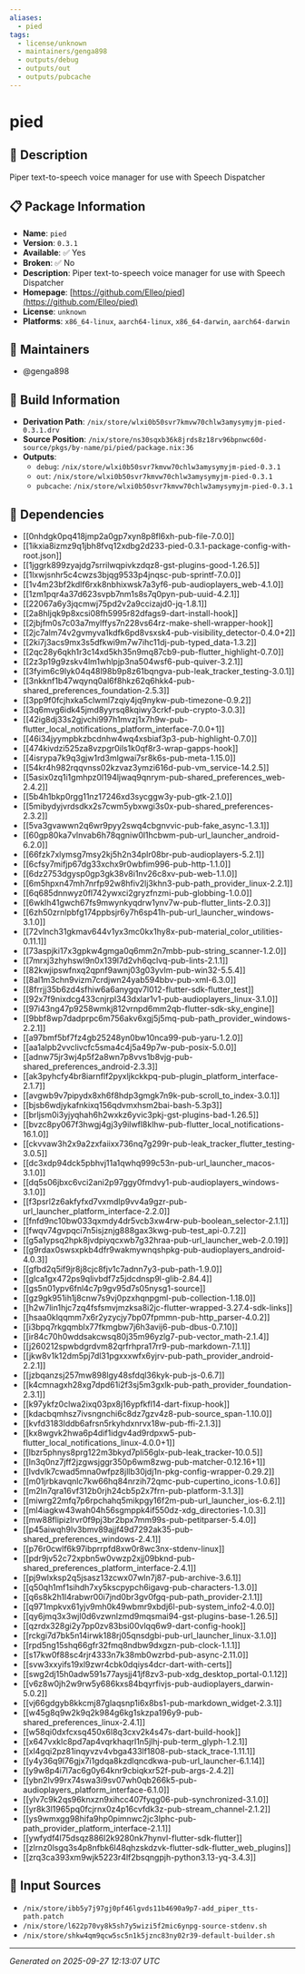 ```yaml
---
aliases:
  - pied
tags:
  - license/unknown
  - maintainers/genga898
  - outputs/debug
  - outputs/out
  - outputs/pubcache
---
```


# pied

## 📝 Description

Piper text-to-speech voice manager for use with Speech Dispatcher

## 📋 Package Information

- **Name**: `pied`
- **Version**: `0.3.1`
- **Available**: ✅ Yes
- **Broken**: ✅ No
- **Description**: Piper text-to-speech voice manager for use with Speech Dispatcher
- **Homepage**: [https://github.com/Elleo/pied](https://github.com/Elleo/pied)
- **License**: `unknown`
- **Platforms**: `x86_64-linux`, `aarch64-linux`, `x86_64-darwin`, `aarch64-darwin`
## 👥 Maintainers

- @genga898


## 🔧 Build Information

- **Derivation Path**: `/nix/store/wlxi0b50svr7kmvw70chlw3amysymyjm-pied-0.3.1.drv`
- **Source Position**: `/nix/store/ns30sqxb36k8jrds8z18rv96bpnwc60d-source/pkgs/by-name/pi/pied/package.nix:36`
- **Outputs**:
  - `debug`:  `/nix/store/wlxi0b50svr7kmvw70chlw3amysymyjm-pied-0.3.1`
  - `out`:  `/nix/store/wlxi0b50svr7kmvw70chlw3amysymyjm-pied-0.3.1`
  - `pubcache`:  `/nix/store/wlxi0b50svr7kmvw70chlw3amysymyjm-pied-0.3.1`

## 🔗 Dependencies

- [[0nhdgk0pq418jmp2a0gp7xyn8p8fl6xh-pub-file-7.0.0]]
- [[1ikxia8izmz9q1jbh8fvq12xdbg2d233-pied-0.3.1-package-config-with-root.json]]
- [[1jggrk899zyajdg7srrilwqpivkzdqz8-gst-plugins-good-1.26.5]]
- [[1lxwjsnhr5c4cwzs3bjqg9533p4jnqsc-pub-sprintf-7.0.0]]
- [[1v4m23bf2kdlf6rxk8nbhixwsk7a3yf6-pub-audioplayers_web-4.1.0]]
- [[1zm1pqr4a37d623svpb7nm1s8s7q0pyn-pub-uuid-4.2.1]]
- [[22067a6y3jqcmwj75pd2v2a9ccizajd0-jq-1.8.1]]
- [[2a8hljqk9p8xcsi08fh5995r82dfags9-dart-install-hook]]
- [[2jbjfm0s7c03a7mylffys7n228vs64rz-make-shell-wrapper-hook]]
- [[2jc7alm74v2gvmyva1kdfk6pd8vsxsk4-pub-visibility_detector-0.4.0+2]]
- [[2ki7j3acs9mx3s5dfkwi9m7w7ihc11dj-pub-typed_data-1.3.2]]
- [[2qc28y6qkh1r3c14xd5kh35n9mq87cb9-pub-flutter_highlight-0.7.0]]
- [[2z3p19g9zskv4lm1whlpjp3na504wsf6-pub-quiver-3.2.1]]
- [[3fyim6c9lyk04q48l98b9p8z61bqngva-pub-leak_tracker_testing-3.0.1]]
- [[3nkknf1b47wqynq0al6f8hkz62q6hkk4-pub-shared_preferences_foundation-2.5.3]]
- [[3pp9f0fcjhxka5clwml7zqiy4jq9nykw-pub-timezone-0.9.2]]
- [[3q6mvg6idk45jmd8yyrsq8kqiwy3crkf-pub-crypto-3.0.3]]
- [[42ig8dj33s2gjvchi997h1mvzj1x7h9w-pub-flutter_local_notifications_platform_interface-7.0.0+1]]
- [[46i34jyympbkzbcdnhw4wq4xsbiaf3p3-pub-highlight-0.7.0]]
- [[474kivdzi525za8vzpgr0ils1k0qf8r3-wrap-gapps-hook]]
- [[4isrypa7k9q3gjw1rd3mlgwai7sr8k6s-pub-meta-1.15.0]]
- [[54kr4h982rqqvnss02kzvaz3ymzi616d-pub-vm_service-14.2.5]]
- [[5asix0zq1i1gmhpz0l194ljwaq9qnrym-pub-shared_preferences_web-2.4.2]]
- [[5b4h1bkp0rgg11nz17246xd3sycggw3y-pub-gtk-2.1.0]]
- [[5mibydyjvrdsdkx2s7cwm5ybxwgi3s0x-pub-shared_preferences-2.3.2]]
- [[5va3gvawwn2q6wr9pyy2swq4cbgnvvic-pub-fake_async-1.3.1]]
- [[60gp80ka7vlnvab6h78qgniw0l1hcbwm-pub-url_launcher_android-6.2.0]]
- [[66fzk7xlymsg7msy2kj5h2n34plr08br-pub-audioplayers-5.2.1]]
- [[6cfsy7mifjp67dg33xchx9r0wbfim996-pub-http-1.1.0]]
- [[6dz2753dgysp0gp3gk38v8i1nv26c8xv-pub-web-1.1.0]]
- [[6m5hpxn47mh7nrfp92w8hfiv2lj3khn3-pub-path_provider_linux-2.2.1]]
- [[6q685dnnwyz0fl742ywxci2gryzfnzmi-pub-globbing-1.0.0]]
- [[6wklh41gwch67fs9mwynkyqdrw1ynv7w-pub-flutter_lints-2.0.3]]
- [[6zh50zrnlpbfg174ppbsjr6y7h6sp41h-pub-url_launcher_windows-3.1.0]]
- [[72vlnch31gkmav644v1yx3mc0kx1hy8x-pub-material_color_utilities-0.11.1]]
- [[73aspjki17x3gpkw4gmga0q6mm2n7mbb-pub-string_scanner-1.2.0]]
- [[7mrxj3zhyhswl9n0x139l7d2vh6qclvq-pub-lints-2.1.1]]
- [[82kwjipswfnxq2qpnf9awnj03g03yvlm-pub-win32-5.5.4]]
- [[8al1m3chn9vizm7crdjwn24yab594bbv-pub-xml-6.3.0]]
- [[8frrjj35b6zd4sfhiw6a6anygqv7l012-flutter-sdk-flutter_test]]
- [[92x7f9nixdcg433cnjrpl343dxlar1v1-pub-audioplayers_linux-3.1.0]]
- [[97i43ng47p9258wmkj812vrnpd6mm2qb-flutter-sdk-sky_engine]]
- [[9bbf8wp7dadprpc6m756akv6xgj5j5mq-pub-path_provider_windows-2.2.1]]
- [[a97bmf5bf7fz4gb25248yn0bw10nca99-pub-yaru-1.2.0]]
- [[aa1alpb2vvclivcfc5sma4c4j5a49p7w-pub-posix-5.0.0]]
- [[adnw75jr3wj4p5f2a8wn7p8vvs1b8vjg-pub-shared_preferences_android-2.3.3]]
- [[ak3pyhcfy4br8iarnflf2pyxljkckkpq-pub-plugin_platform_interface-2.1.7]]
- [[avgwb9v7pipydx8xh6f8hdp3gmgk7n9k-pub-scroll_to_index-3.0.1]]
- [[bjsb6wdjykafnkixq156qdvmxhsm2bai-bash-5.3p3]]
- [[brljsm0i3yjyqhah6h2wxkz6yvic3pkj-gst-plugins-bad-1.26.5]]
- [[bvzc8py067f3hwgj4gj3y9ilwfl8klhw-pub-flutter_local_notifications-16.1.0]]
- [[ckvvaw3h2x9a2zxfaiixx736nq7g299r-pub-leak_tracker_flutter_testing-3.0.5]]
- [[dc3xdp94dck5pbhvj11a1qwhq999c53n-pub-url_launcher_macos-3.1.0]]
- [[dq5s06jbxc6vci2ani2p97ggy0fmdvy1-pub-audioplayers_windows-3.1.0]]
- [[f3psrl2z6akfyfxd7vxmdlp9vv4a9gzr-pub-url_launcher_platform_interface-2.2.0]]
- [[fnfd9nc10bw033qxmdy4dr5vcb3xw4rw-pub-boolean_selector-2.1.1]]
- [[fwqv74gvpqci7n5isjznjg888gax3kwg-pub-test_api-0.7.2]]
- [[g5a1ypsq2hpk8jvdpiyqcxwb7g32hraa-pub-url_launcher_web-2.0.19]]
- [[g9rdax0swsxpkb4dfr9wakmywnqshpkg-pub-audioplayers_android-4.0.3]]
- [[gfbd2q5if9jr8j8cjc8fjv1c7adnn7y3-pub-path-1.9.0]]
- [[glca1gx472ps9qlivbdf7z5jdcdnsp9l-glib-2.84.4]]
- [[gs5n01ypv6fnl4c7p9gv95d7s05nysg1-source]]
- [[gz9gk951ih1j8cnw7s9vj0pzxhqnpgml-pub-collection-1.18.0]]
- [[h2w7lin1hjc7zq4fsfsmvjmzksa8i2jc-flutter-wrapped-3.27.4-sdk-links]]
- [[hsaa0klqqmm7x6r2yzycjy7bp07fpmmn-pub-http_parser-4.0.2]]
- [[i3bpq7rkgqmblx77fkmgbw7j6h3avij6-pub-dbus-0.7.10]]
- [[ir84c70h0wddsakcwsq80j35m96yzlg7-pub-vector_math-2.1.4]]
- [[j260212spwbdgrdvm82qrfrhpra17rr9-pub-markdown-7.1.1]]
- [[jkw8v1k12dm5pj7dl31pgxxxwfx6yjrv-pub-path_provider_android-2.2.1]]
- [[jzbqanzsj257mw898lgy48sfdql36kyk-pub-js-0.6.7]]
- [[k4cmnagxh28xg7dpd61i2f3sj5m3gxlk-pub-path_provider_foundation-2.3.1]]
- [[k97ykfz0clwa2ixq03px8j16ypfkfl14-dart-fixup-hook]]
- [[kdacbqmhsz7ivsngnchi6c8dz7gzv4z8-pub-source_span-1.10.0]]
- [[kvfd3183lddb6afrsn5rkyhdxnrvx18w-pub-ffi-2.1.3]]
- [[kx8wgvk2hwa6p4dif1idgv4ad9rdpxw5-pub-flutter_local_notifications_linux-4.0.0+1]]
- [[lbzr5phnys8prg122m3bkyd7pli56glx-pub-leak_tracker-10.0.5]]
- [[ln3q0nz7jff2jzgwsjggr350p6wm8zwg-pub-matcher-0.12.16+1]]
- [[lvdvlk7cwad5mna0wfpz8jllb30jdj1n-pkg-config-wrapper-0.29.2]]
- [[m01jrbkavqnlc7kw66hq84nrzih72qmc-pub-cupertino_icons-1.0.6]]
- [[m2ln7qra16vf312b0rjh24cb5p2x7frn-pub-platform-3.1.3]]
- [[miwrg22mfq7p6rpchahq5mikpgy16f2m-pub-url_launcher_ios-6.2.1]]
- [[ml4iagkw43wah04h56sgmppk4if550dz-xdg_directories-1.0.3]]
- [[mw88flipizlrvr0f9pj3br2bpx7mm99s-pub-petitparser-5.4.0]]
- [[p45aiwqh9lv3bmv89ajjf49d7292ak35-pub-shared_preferences_windows-2.4.1]]
- [[p76r0cwlf6k97ibprrpfd8xw0r8wc3nx-stdenv-linux]]
- [[pdr9jv52c72xpbn5w0vwzp2xjj09bknd-pub-shared_preferences_platform_interface-2.4.1]]
- [[pj9wlxksp2q5jsasz13zcwx07wln7j87-pub-archive-3.6.1]]
- [[q50qh1mf1sihdh7xy5kscpypch6igavg-pub-characters-1.3.0]]
- [[q6s8k2h1l4rabwr00i7jnd0br3gv0fgq-pub-path_provider-2.1.1]]
- [[q971mpkvx61yjv9mh0k49wbmr9xbdj6l-pub-system_info2-4.0.0]]
- [[qy6jmq3x3wjl0d6vzwnlzmd9mqsmai94-gst-plugins-base-1.26.5]]
- [[qzrdx328gi2y7pp0zv83bsi00vlqq6w9-dart-config-hook]]
- [[rckgi7d7bk5n14irwk188rj05qnsdgbi-pub-url_launcher_linux-3.1.0]]
- [[rpd5ng15shq66gfr32fmq8ndbw9dxgzn-pub-clock-1.1.1]]
- [[s17kw0f88sc4rjr4333n7k38mb0wzrbd-pub-async-2.11.0]]
- [[svw3xxyifs19xl9zwr4cbk0dqiys4dcr-dart-with-certs]]
- [[swg2dj15h0adw591s77aysjj41jf8zv3-pub-xdg_desktop_portal-0.1.12]]
- [[v6z8w0jh2w9rw5y686kxs84bqyrfivjs-pub-audioplayers_darwin-5.0.2]]
- [[vj66gdgyb8kkcmj87glaqsnp1i6x8bs1-pub-markdown_widget-2.3.1]]
- [[w45g8q9w2k9q2k984g6kg1skzpa196y9-pub-shared_preferences_linux-2.4.1]]
- [[w58qi0dxfcxsq450x6l8q3cxv2k4s47s-dart-build-hook]]
- [[x647vxklc8pd7ap4vqrkhaqrl1n5jlhj-pub-term_glyph-1.2.1]]
- [[xl4gqi2pz81inqyvzv4vbga433lf1808-pub-stack_trace-1.11.1]]
- [[y4y36q9l76gjx7i1gdqa8kzdlqncdkwa-pub-url_launcher-6.1.14]]
- [[y9w8p4i7l7ac6g0y64knr9cbiqkxr52f-pub-args-2.4.2]]
- [[ybn2lv99rx74swa3i9sv07wh0qb266k5-pub-audioplayers_platform_interface-6.1.0]]
- [[ylv7c9k2qs96knxzn9xihcc407fyqg06-pub-synchronized-3.1.0]]
- [[yr8k3l1965pq0fcjrnx0z4p16cvfdk3z-pub-stream_channel-2.1.2]]
- [[ys9wmxgg98hifa9hp0pimnwc2jc3lphc-pub-path_provider_platform_interface-2.1.1]]
- [[ywfydf4l75dsqz886l2k9280nk7hynvl-flutter-sdk-flutter]]
- [[zlrnz0lsgq3s4p8nfbk6l48qhzskdzvk-flutter-sdk-flutter_web_plugins]]
- [[zrq3ca393xm9wjk5223r4lf2bsqngpjh-python3.13-yq-3.4.3]]

## 📁 Input Sources

- `/nix/store/ibb5y7j97gj0pf46lgvds11b4690a9p7-add_piper_tts-path.patch`
- `/nix/store/l622p70vy8k5sh7y5wizi5f2mic6ynpg-source-stdenv.sh`
- `/nix/store/shkw4qm9qcw5sc5n1k5jznc83ny02r39-default-builder.sh`

---
*Generated on 2025-09-27 12:13:07 UTC*

